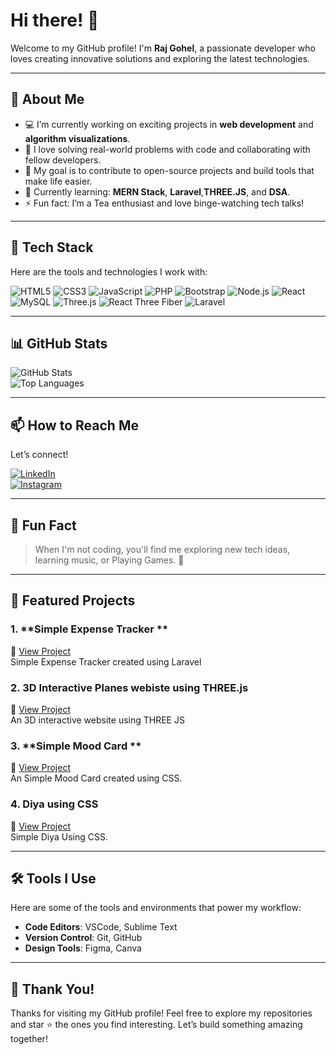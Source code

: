 # Hi there! 👋

Welcome to my GitHub profile! I'm **Raj Gohel**, a passionate developer who loves creating innovative solutions and exploring the latest technologies.

---

## 🌟 About Me

- 💻 I’m currently working on exciting projects in **web development** and **algorithm visualizations**.
- 🚀 I love solving real-world problems with code and collaborating with fellow developers.
- 🎯 My goal is to contribute to open-source projects and build tools that make life easier.
- 🌱 Currently learning: **MERN Stack**, **Laravel**,**THREE.JS**, and **DSA**.
- ⚡ Fun fact: I’m a Tea enthusiast and love binge-watching tech talks!

---

## 🚀 Tech Stack

Here are the tools and technologies I work with:

![HTML5](https://img.shields.io/badge/HTML5-E34F26?style=flat-square&logo=html5&logoColor=white)
![CSS3](https://img.shields.io/badge/CSS3-1572B6?style=flat-square&logo=css3&logoColor=white)
![JavaScript](https://img.shields.io/badge/JavaScript-F7DF1E?style=flat-square&logo=javascript&logoColor=black)
![PHP](https://img.shields.io/badge/PHP-777BB4?style=flat-square&logo=php&logoColor=white)
![Bootstrap](https://img.shields.io/badge/Bootstrap-563D7C?style=flat-square&logo=bootstrap&logoColor=white)
![Node.js](https://img.shields.io/badge/Node.js-339933?style=flat-square&logo=node.js&logoColor=white)
![React](https://img.shields.io/badge/React-61DAFB?style=flat-square&logo=react&logoColor=black)
![MySQL](https://img.shields.io/badge/MySQL-4479A1?style=flat-square&logo=mysql&logoColor=white)
![Three.js](https://img.shields.io/badge/Three.js-000000?style=flat-square&logo=three.js&logoColor=white)
![React Three Fiber](https://img.shields.io/badge/React%20Three%20Fiber-61DAFB?style=flat-square&logo=react&logoColor=black)
![Laravel](https://img.shields.io/badge/Laravel-FF2D20?logo=laravel&logoColor=white)

---

## 📊 GitHub Stats

![GitHub Stats](https://github-readme-stats.vercel.app/api?username=Rajgohel0312&show_icons=true&theme=radical)  
![Top Languages](https://github-readme-stats.vercel.app/api/top-langs/?username=Rajgohel0312&layout=compact&theme=radical)

---

## 📫 How to Reach Me

Let’s connect!

[![LinkedIn](https://img.shields.io/badge/LinkedIn-Connect-blue?style=flat-square&logo=linkedin)](https://www.linkedin.com/in/raj-gohel-bbaa5b211/)  
[![Instagram](https://img.shields.io/badge/Instagram-Follow-833AB4?style=flat-square&logo=instagram&logoColor=white)](https://www.instagram.com/_.rajgohel._/)

---

## 🎯 Fun Fact

> When I'm not coding, you'll find me exploring new tech ideas, learning music, or Playing Games. 🍳

---

## 🌟 Featured Projects

### 1. **Simple Expense Tracker **

🔗 [View Project](https://github.com/Rajgohel0312/expense-tracker-laravel)  
Simple Expense Tracker created using Laravel

### 2. **3D Interactive Planes webiste using THREE.js**

🔗 [View Project](https://github.com/Rajgohel0312/3d-Plane)  
An 3D interactive website using THREE JS

### 3. **Simple Mood Card **

🔗 [View Project](https://github.com/Rajgohel0312/mood-card)  
An Simple Mood Card created using CSS.

### 4. **Diya using CSS**

🔗 [View Project](https://github.com/Rajgohel0312/Diya-using-css)  
Simple Diya Using CSS.

---

## 🛠 Tools I Use

Here are some of the tools and environments that power my workflow:

- **Code Editors**: VSCode, Sublime Text
- **Version Control**: Git, GitHub
- **Design Tools**: Figma, Canva

---

## 🎉 Thank You!

Thanks for visiting my GitHub profile! Feel free to explore my repositories and star ⭐ the ones you find interesting. Let’s build something amazing together!

